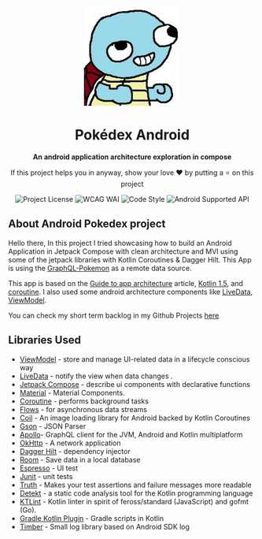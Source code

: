 <div align="center">

<img height="200" src="images/project_logo.jpg" alt="Project logo"/>

# Pokédex Android

**An android application architecture exploration in compose**

If this project helps you in anyway, show your love :heart: by putting a :star: on this project

![Project License](https://img.shields.io/github/license/felipecastilhos/pokedex-android)
![WCAG WAI](https://img.shields.io/badge/WCAG_WAI-A-orange)
![Code Style](https://img.shields.io/badge/code%20style-%E2%9D%A4-FF4081.svg)
![Android Supported API](https://img.shields.io/badge/API-23%2B-green.svg?style=flat)
  
</div>

## About Android Pokedex project
Hello there,
In this project I tried showcasing how to build an Android Application in Jetpack Compose with clean architecture and MVI using some of the jetpack libraries with Kotlin Coroutines & Dagger Hilt. This App is using the [GraphQL-Pokemon](https://github.com/favware/graphql-pokemon) as a remote data source.

This app is based on the [Guide to app architecture](https://developer.android.com/jetpack/docs/guide) article, [Kotlin 1.5](https://kotlinlang.org/docs/reference/whatsnew13.html), and [coroutine](https://kotlinlang.org/docs/reference/coroutines/basics.html). I also used some android architecture components like [LiveData](https://developer.android.com/jetpack/arch/livedata), [ViewModel](https://developer.android.com/topic/libraries/architecture/viewmodel).

You can check my short term backlog in my Github Projects [here](https://github.com/felipecastilhos/pokedex-android/projects/1)

Libraries Used
---------------
* [ViewModel](https://developer.android.com/topic/libraries/architecture/viewmodel) - store and manage UI-related data in a lifecycle conscious way
* [LiveData](https://developer.android.com/jetpack/arch/livedata) - notify the view when data changes .
* [Jetpack Compose](https://developer.android.com/jetpack/compose) - describe ui components with declarative functions
* [Material](https://material.io/develop/android/docs/getting-started/) - Material Components.
* [Coroutine](https://github.com/Kotlin/kotlinx.coroutines#user-content-android) - performs background tasks
* [Flows](https://kotlin.github.io/kotlinx.coroutines/kotlinx-coroutines-core/kotlinx.coroutines.flow/-flow/) - for asynchronous data streams
* [Coil](https://github.com/coil-kt/coil) - An image loading library for Android backed by Kotlin Coroutines
* [Gson](https://github.com/google/gson) - JSON Parser
* [Apollo](https://www.apollographql.com/docs/android/)- GraphQL client for the JVM, Android and Kotlin multiplatform
* [OkHttp](https://square.github.io/okhttp/) - A network application
* [Dagger Hilt](https://dagger.dev/hilt/) - dependency injector
* [Room](https://developer.android.com/training/data-storage/room) - Save data in a local database
* [Espresso](https://developer.android.com/training/testing/espresso/) - UI test
* [Junit](https://junit.org/junit4/) - unit tests
* [Truth](https://github.com/google/truth) - Makes your test assertions and failure messages more readable
* [Detekt](https://github.com/detekt/detekt) - a static code analysis tool for the Kotlin programming language
* [KTLint](https://github.com/pinterest/ktlint) - Kotlin linter in spirit of feross/standard (JavaScript) and gofmt (Go).
* [Gradle Kotlin Plugin](https://kotlinlang.org/docs/gradle.html) - Gradle scripts in Kotlin
* [Timber](https://github.com/JakeWharton/timber) - Small log library based on Android SDK log
